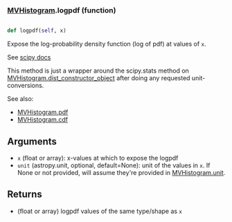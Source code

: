 ### [MVHistogram](MVHistogram.md).logpdf (function)


```py

def logpdf(self, x)

```



Expose the log-probability density function (log of pdf) at values of `x`.

See [scipy docs](https://docs.scipy.org/doc/scipy/reference/generated/scipy.stats.rv_continuous.logpdf.html)

This method is just a wrapper around the scipy.stats method on
[MVHistogram.dist_constructor_object](MVHistogram.dist_constructor_object.md) after doing any requested unit-conversions.

See also:
* [MVHistogram.pdf](MVHistogram.pdf.md)
* [MVHistogram.cdf](MVHistogram.cdf.md)

Arguments
----------
* `x` (float or array): x-values at which to expose the logpdf
* `unit` (astropy.unit, optional, default=None): unit of the values
    in `x`.  If None or not provided, will assume they're provided in
    [MVHistogram.unit](MVHistogram.unit.md).

Returns
---------
* (float or array) logpdf values of the same type/shape as `x`

